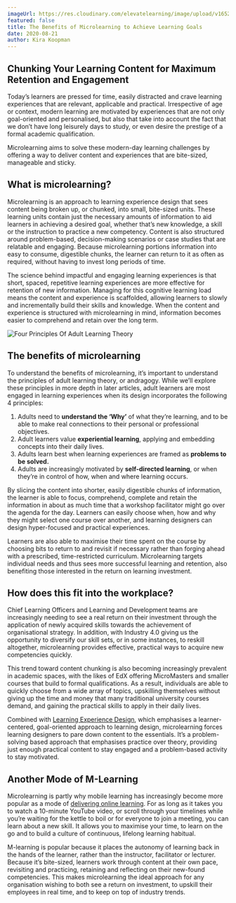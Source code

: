 ```yaml
---
imageUrl: https://res.cloudinary.com/elevatelearning/image/upload/v1652341525/site-assets/insights-cover-4_ejcfop.jpg
featured: false
title: The Benefits of Microlearning to Achieve Learning Goals
date: 2020-08-21
author: Kira Koopman
---
```


## Chunking Your Learning Content for Maximum Retention and Engagement

Today’s learners are pressed for time, easily distracted and crave learning experiences that are relevant, applicable and practical. Irrespective of age or context, modern learning are motivated by experiences that are not only goal-oriented and personalised, but also that take into account the fact that we don’t have long leisurely days to study, or even desire the prestige of a formal academic qualification.

Microlearning aims to solve these modern-day learning challenges by offering a way to deliver content and experiences that are bite-sized, manageable and sticky.

## What is microlearning?

Microlearning is an approach to learning experience design that sees content being broken up, or chunked, into small, bite-sized units. These learning units contain just the necessary amounts of information to aid learners in achieving a desired goal, whether that’s new knowledge, a skill or the instruction to practice a new competency. Content is also structured around problem-based, decision-making scenarios or case studies that are relatable and engaging. Because microlearning portions information into easy to consume, digestible chunks, the learner can return to it as often as required, without having to invest long periods of time.

The science behind impactful and engaging learning experiences is that short, spaced, repetitive learning experiences are more effective for retention of new information. Managing for this cognitive learning load means the content and experience is scaffolded, allowing learners to slowly and incrementally build their skills and knowledge. When the content and experience is structured with microlearning in mind, information becomes easier to comprehend and retain over the long term.

<img src="https://res.cloudinary.com/elevatelearning/image/upload/c_scale,w_600/v1652430406/site-articles/the-benefits-of-microlearning-to-achieve-learning-goals/four-principles-of-adult-learning-theory_rk47xg.jpg" alt="Four Principles Of Adult Learning Theory" title="Four Principles Of Adult Learning Theory" class="img-center"/>

## The benefits of microlearning

To understand the benefits of microlearning, it’s important to understand the principles of adult learning theory, or andragogy. While we’ll explore these principles in more depth in later articles, adult learners are most engaged in learning experiences when its design incorporates the following 4 principles:

1. Adults need to **understand the ‘Why’** of what they’re learning, and to be able to make real connections to their personal or professional objectives.
2. Adult learners value **experiential learning**, applying and embedding concepts into their daily lives.
3. Adults learn best when learning experiences are framed as **problems to be solved.**
4. Adults are increasingly motivated by **self-directed learning**, or when they’re in control of how, when and where learning occurs.

By slicing the content into shorter, easily digestible chunks of information, the learner is able to focus, comprehend, complete and retain the information in about as much time that a workshop facilitator might go over the agenda for the day. Learners can easily choose when, how and why they might select one course over another, and learning designers can design hyper-focused and practical experiences.

Learners are also able to maximise their time spent on the course by choosing bits to return to and revisit if necessary rather than forging ahead with a prescribed, time-restricted curriculum. Microlearning targets individual needs and thus sees more successful learning and retention, also benefiting those interested in the return on learning investment.

## How does this fit into the workplace?

Chief Learning Officers and Learning and Development teams are increasingly needing to see a real return on their investment through the application of newly acquired skills towards the achievement of organisational strategy. In addition, with Industry 4.0 giving us the opportunity to diversify our skill sets, or in some instances, to reskill altogether, microlearning provides effective, practical ways to acquire new competencies quickly.

This trend toward content chunking is also becoming increasingly prevalent in academic spaces, with the likes of EdX offering MicroMasters and smaller courses that build to formal qualifications. As a result, individuals are able to quickly choose from a wide array of topics, upskilling themselves without giving up the time and money that many traditional university courses demand, and gaining the practical skills to apply in their daily lives.

Combined with <a href="/insights/what-is-learning-experience-design" rel="noopener nofollow">Learning Experience Design</a>, which emphasises a learner-centered, goal-oriented approach to learning design, microlearning forces learning designers to pare down content to the essentials. It’s a problem-solving based approach that emphasises practice over theory, providing just enough practical content to stay engaged and a problem-based activity to stay motivated.

## Another Mode of M-Learning

Microlearning is partly why mobile learning has increasingly become more popular as a mode of <a href="/insights/five-reasons-why-you-should-invest-in-digital-learning" rel="noopener nofollow">delivering online learning</a>. For as long as it takes you to watch a 10-minute YouTube video, or scroll through your timelines while you’re waiting for the kettle to boil or for everyone to join a meeting, you can learn about a new skill. It allows you to maximise your time, to learn on the go and to build a culture of continuous, lifelong learning habitual.

M-learning is popular because it places the autonomy of learning back in the hands of the learner, rather than the instructor, facilitator or lecturer. Because it’s bite-sized, learners work through content at their own pace, revisiting and practicing, retaining and reflecting on their new-found competencies. This makes microlearning the ideal approach for any organisation wishing to both see a return on investment, to upskill their employees in real time, and to keep on top of industry trends.
